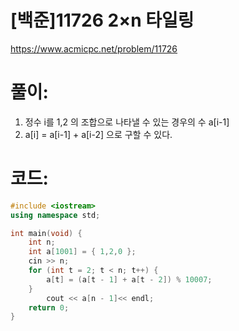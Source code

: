 # [백준]11726 2×n 타일링


https://www.acmicpc.net/problem/11726

# **풀이:**
1. 정수 i를 1,2 의 조합으로 나타낼 수 있는 경우의 수 a[i-1]
2. a[i] = a[i-1] + a[i-2] 으로 구할 수 있다.

# **코드:**

```C++
#include <iostream>
using namespace std;

int main(void) {
	int n;
	int a[1001] = { 1,2,0 };
	cin >> n;
	for (int t = 2; t < n; t++) {
		a[t] = (a[t - 1] + a[t - 2]) % 10007;
	}
		cout << a[n - 1]<< endl;
	return 0;
}
```


